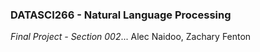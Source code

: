 ### DATASCI266 - Natural Language Processing
*Final Project - Section 002*...
Alec Naidoo, Zachary Fenton
